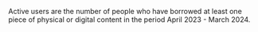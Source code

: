 Active users are the number of people who have borrowed at least one piece of physical or digital content in the period April 2023 - March 2024.
